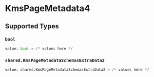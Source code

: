 # KmsPageMetadata4


## Supported Types

### `bool`

```python
value: bool = /* values here */
```

### `shared.KmsPageMetadataSchemasExtraData2`

```python
value: shared.KmsPageMetadataSchemasExtraData2 = /* values here */
```

